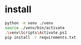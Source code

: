 # install

```bash
python -m venv ./venv
source ./venv/bin/activate
.\venv\Scripts\Activate.ps1
pip install -r requirements.txt
```
